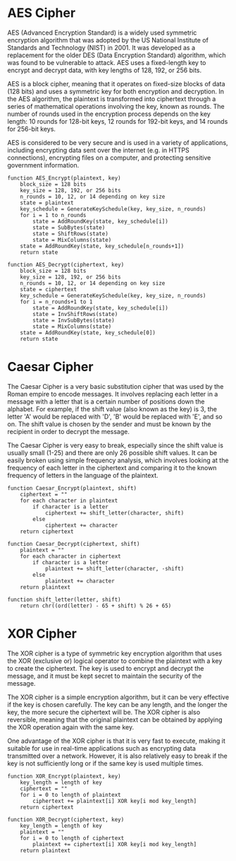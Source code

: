# AES Cipher
AES (Advanced Encryption Standard) is a widely used symmetric encryption algorithm that was adopted by the US National Institute of Standards and Technology (NIST) in 2001. It was developed as a replacement for the older DES (Data Encryption Standard) algorithm, which was found to be vulnerable to attack. AES uses a fixed-length key to encrypt and decrypt data, with key lengths of 128, 192, or 256 bits.

AES is a block cipher, meaning that it operates on fixed-size blocks of data (128 bits) and uses a symmetric key for both encryption and decryption. In the AES algorithm, the plaintext is transformed into ciphertext through a series of mathematical operations involving the key, known as rounds. The number of rounds used in the encryption process depends on the key length: 10 rounds for 128-bit keys, 12 rounds for 192-bit keys, and 14 rounds for 256-bit keys.

AES is considered to be very secure and is used in a variety of applications, including encrypting data sent over the internet (e.g. in HTTPS connections), encrypting files on a computer, and protecting sensitive government information.

```
function AES_Encrypt(plaintext, key)
    block_size = 128 bits
    key_size = 128, 192, or 256 bits
    n_rounds = 10, 12, or 14 depending on key size
    state = plaintext
    key_schedule = GenerateKeySchedule(key, key_size, n_rounds)
    for i = 1 to n_rounds
        state = AddRoundKey(state, key_schedule[i])
        state = SubBytes(state)
        state = ShiftRows(state)
        state = MixColumns(state)
    state = AddRoundKey(state, key_schedule[n_rounds+1])
    return state

function AES_Decrypt(ciphertext, key)
    block_size = 128 bits
    key_size = 128, 192, or 256 bits
    n_rounds = 10, 12, or 14 depending on key size
    state = ciphertext
    key_schedule = GenerateKeySchedule(key, key_size, n_rounds)
    for i = n_rounds+1 to 1
        state = AddRoundKey(state, key_schedule[i])
        state = InvShiftRows(state)
        state = InvSubBytes(state)
        state = MixColumns(state)
    state = AddRoundKey(state, key_schedule[0])
    return state

```

# Caesar Cipher
The Caesar Cipher is a very basic substitution cipher that was used by the Roman empire to encode messages. It involves replacing each letter in a message with a letter that is a certain number of positions down the alphabet. For example, if the shift value (also known as the key) is 3, the letter 'A' would be replaced with 'D', 'B' would be replaced with 'E', and so on. The shift value is chosen by the sender and must be known by the recipient in order to decrypt the message.

The Caesar Cipher is very easy to break, especially since the shift value is usually small (1-25) and there are only 26 possible shift values. It can be easily broken using simple frequency analysis, which involves looking at the frequency of each letter in the ciphertext and comparing it to the known frequency of letters in the language of the plaintext.

```
function Caesar_Encrypt(plaintext, shift)
    ciphertext = ""
    for each character in plaintext
        if character is a letter
            ciphertext += shift_letter(character, shift)
        else
            ciphertext += character
    return ciphertext

function Caesar_Decrypt(ciphertext, shift)
    plaintext = ""
    for each character in ciphertext
        if character is a letter
            plaintext += shift_letter(character, -shift)
        else
            plaintext += character
    return plaintext

function shift_letter(letter, shift)
    return chr((ord(letter) - 65 + shift) % 26 + 65)

```

# XOR Cipher
The XOR cipher is a type of symmetric key encryption algorithm that uses the XOR (exclusive or) logical operator to combine the plaintext with a key to create the ciphertext. The key is used to encrypt and decrypt the message, and it must be kept secret to maintain the security of the message.

The XOR cipher is a simple encryption algorithm, but it can be very effective if the key is chosen carefully. The key can be any length, and the longer the key, the more secure the ciphertext will be. The XOR cipher is also reversible, meaning that the original plaintext can be obtained by applying the XOR operation again with the same key.

One advantage of the XOR cipher is that it is very fast to execute, making it suitable for use in real-time applications such as encrypting data transmitted over a network. However, it is also relatively easy to break if the key is not sufficiently long or if the same key is used multiple times.

```
function XOR_Encrypt(plaintext, key)
    key_length = length of key
    ciphertext = ""
    for i = 0 to length of plaintext
        ciphertext += plaintext[i] XOR key[i mod key_length]
    return ciphertext

function XOR_Decrypt(ciphertext, key)
    key_length = length of key
    plaintext = ""
    for i = 0 to length of ciphertext
        plaintext += ciphertext[i] XOR key[i mod key_length]
    return plaintext

```
